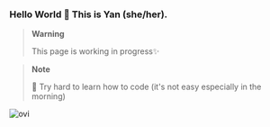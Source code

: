 ### Hello World 👋 This is Yan (she/her).

<!--
**yanwing61/yanwing61** is a ✨ _special_ ✨ repository because its `README.md` (this file) appears on your GitHub profile.

Here are some ideas to get you started:

- 🔭 I’m currently working on ...
- 🌱 I’m currently learning ...
- 👯 I’m looking to collaborate on ...
- 🤔 I’m looking for help with ...
- 💬 Ask me about ...
- 📫 How to reach me: ...
- 😄 Pronouns: ...
- ⚡ Fun fact: ...
-->

> **Warning**
> 
> This page is working in progress✨

> **Note**
> 
> 🌱 Try hard to learn how to code (it's not easy especially in the morning)


<img src="https://github-readme-stats.vercel.app/api/top-langs?username=yanwing61&show_icons=true&locale=en&layout=compact&theme=chartreuse-dark" alt="ovi" />
